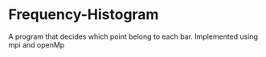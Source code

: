 # Frequency-Histogram
A program that decides which point belong to each bar. Implemented using mpi and openMp
